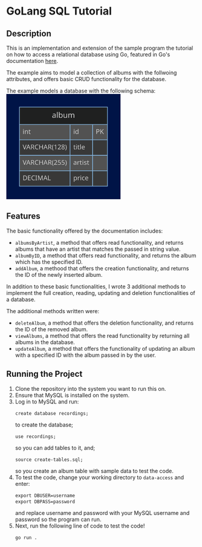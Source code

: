 # GoLang SQL Tutorial

## Description
This is an implementation and extension of the sample program the tutorial on how to access a relational database using Go, featured in Go's documentation [here](https://go.dev/doc/tutorial/database-access).

The example aims to model a collection of albums with the follwoing attributes, and offers basic CRUD functionality for the database.

The example models a database with the following schema:
<img src="./data-access/ER-diagram.png"  width="60%" height="30%">

## Features
The basic functionality offered by the documentation includes:
- `albumsByArtist`, a method that offers read functionality, and returns albums that have an artist that matches the passed in string value.
- `albumByID`, a method that offers read functionality, and returns the album which has the specified ID.
- `addAlbum`, a methood that offers the creation functionality, and returns the ID of the newly inserted album.

In addition to these basic functionalities, I wrote 3 additional methods to implement the full creation, reading, updating and deletion functionalities of a database.

The additional methods written were:
- `deleteAlbum`, a method that offers the deletion functionality, and returns the ID of the removed album.
- `viewAlbums`, a method that offers the read functionality by returning all albums in the database.
- `updateAlbum`, a method that offers the functionality of updating an album with a specified ID with the album passed in by the user.

## Running the Project

1. Clone the repository into the system you want to run this on.
2. Ensure that MySQL is installed on the system.
3. Log in to MySQL and run:
   ```
   create database recordings;
   ```
   to create the database;
   ```
   use recordings;
   ```
   so you can add tables to it, and;
   ```
   source create-tables.sql;
   ```
   so you create an album table with sample data to test the code.
4. To test the code, change your working directory to `data-access` and enter:
   ```
   export DBUSER=username
   export DBPASS=password
   ```
   and replace username and password with your MySQL username and password so the program can run.
5. Next, run the following line of code to test the code!
   ```
   go run .
   ```
